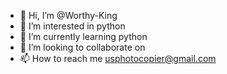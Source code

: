 - 👋 Hi, I’m @Worthy-King
- 👀 I’m interested in python
- 🌱 I’m currently learning python
- 💞️ I’m looking to collaborate on 
- 📫 How to reach me usphotocopier@gmail.com

<!---
Worthy-King/Worthy-King is a ✨ special ✨ repository because its `README.md` (this file) appears on your GitHub profile.
You can click the Preview link to take a look at your changes.
--->
